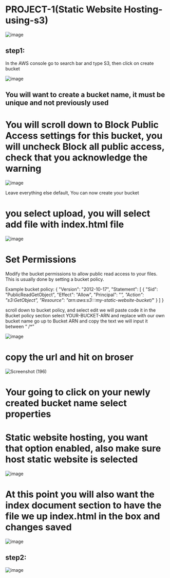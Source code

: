 # PROJECT-1(Static Website Hosting-using-s3)
![image](https://github.com/user-attachments/assets/bbae8e41-c6a6-4eea-92b5-42494c81e526)


## step1:

In the AWS console go to search bar and type S3, then click on create bucket

![image](https://github.com/user-attachments/assets/1834107e-1058-4fec-a147-e5ea8415502a)

## You will want to create a bucket name, it must be unique and not previously used

# You will scroll down to Block Public Access settings for this bucket, you will uncheck Block all public access, check that you acknowledge the warning

![image](https://github.com/user-attachments/assets/ef0d22f0-bde3-46bd-97f2-6c9cb1f0740c)

Leave everything else default, You can now create your bucket

# you select upload, you will select add file with index.html file
![image](https://github.com/user-attachments/assets/cc65dd7c-daf1-434a-9cab-6c39aa4b072c)


# Set Permissions

Modify the bucket permissions to allow public read access to your files. This is usually done by setting a bucket policy.

Example bucket policy:
{
  "Version": "2012-10-17",
  "Statement": [
    {
      "Sid": "PublicReadGetObject",
      "Effect": "Allow",
      "Principal": "*",
      "Action": "s3:GetObject",
      "Resource": "arn:aws:s3:::my-static-website-bucket/*"
    }
  ]
}


scroll down to bucket policy, and select edit
we will paste code it in the Bucket policy section
select YOUR-BUCKET-ARN and replace with our own bucket name
go up to Bucket ARN and copy the text we will input it between “ /*”

![image](https://github.com/user-attachments/assets/f7f97744-0a6d-4b4a-ab02-ece1abcaaa3d)

# copy the url and hit on broser 

![Screenshot (196)](https://github.com/user-attachments/assets/e3859e05-3e33-4635-892f-adf0df13553a)

# Your going to click on your newly created bucket name select properties

# Static website hosting, you want that option enabled, also make sure host static website is selected

![image](https://github.com/user-attachments/assets/46501c95-b61c-4a8e-bf32-f4cea9622ad6)

# At this point you will also want the index document section to have the file we up index.html in the box and changes saved
![image](https://github.com/user-attachments/assets/327758f1-18aa-4112-ae67-0263a72ddb4d)



## step2:

![image](https://github.com/user-attachments/assets/687c7e61-f001-4031-9575-08354802235d)
